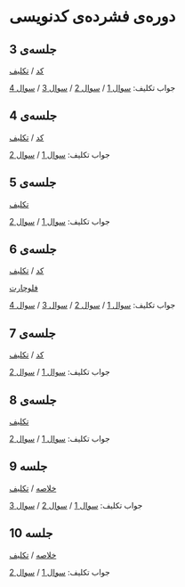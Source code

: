 # دوره‌ی فشرده‌ی کدنویسی

## جلسه‌ی 3

[کد](session%203/session3.js) / [تکلیف](session%203/session3_homework.md)

جواب تکلیف: [سوال 1](session%203/homework_1.js) / [سوال 2](session%203/homework_2.js) / [سوال 3](session%203/homework_3.js) / [سوال 4](session%203/homework_4.js)

## جلسه‌ی 4

[کد](session%204/session4.js) / [تکلیف](session%204/session4_homework.md)

جواب تکلیف: [سوال 1](session%204/homework_1.js) / [سوال 2](session%204/homework_2.js)

## جلسه‌ی 5

[تکلیف](session%205/session5_homework.md)

جواب تکلیف: [سوال 1](session%205/homework_1.js) / [سوال 2](session%205/homework_2.js)

## جلسه‌ی 6

[کد](session%206/session6.js) / [تکلیف](session%206/session6_homework.md)

[فلوچارت](session%206/flowchart.md)

جواب تکلیف: [سوال 1](session%206/homework_1.js) / [سوال 2](session%206/homework_2.md) / [سوال 3](session%206/homework_3.js) / [سوال 4](session%206/homework_4.js)

## جلسه‌ی 7

[کد](session%207/session7.js) / [تکلیف](session%207/session7_homework.md)

جواب تکلیف: [سوال 1](session%207/homework_1.js) / [سوال 2](session%207/homework_2.js)

## جلسه‌ی 8

[تکلیف](session%208/session8_homework.md)

جواب تکلیف: [سوال 1](session%208/homework_1.js) / [سوال 2](session%208/homework_2.js)

## جلسه 9

[خلاصه](session%209/summary.md) / [تکلیف](session%209/session9_homework.md)

جواب تکلیف: [سوال 1](session%209/homework_1.js) / [سوال 2](session%209/homework_2.js) / [سوال 3](session%209/homework_3.js)

## جلسه 10

[خلاصه](session%2010/summary.md) / [تکلیف](session%2010/session10_homework.md)

جواب تکلیف: [سوال 1](session%2010/homework_1.js) / [سوال 2](session%2010/homework_2.js)